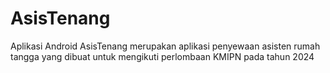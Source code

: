 # AsisTenang
Aplikasi Android AsisTenang merupakan aplikasi penyewaan asisten rumah tangga yang dibuat untuk mengikuti perlombaan KMIPN pada tahun 2024

